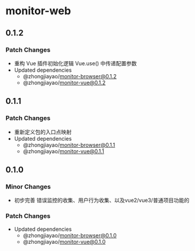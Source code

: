 # monitor-web

## 0.1.2

### Patch Changes

- 重构 Vue 插件初始化逻辑 Vue.use() 中传递配置参数
- Updated dependencies
  - @zhongjiayao/monitor-browser@0.1.2
  - @zhongjiayao/monitor-vue@0.1.2

## 0.1.1

### Patch Changes

- 重新定义包的入口点映射
- Updated dependencies
  - @zhongjiayao/monitor-browser@0.1.1
  - @zhongjiayao/monitor-vue@0.1.1

## 0.1.0

### Minor Changes

- 初步完善 错误监控的收集、用户行为收集、以及vue2/vue3/普通项目功能的

### Patch Changes

- Updated dependencies
  - @zhongjiayao/monitor-browser@0.1.0
  - @zhongjiayao/monitor-vue@0.1.0
